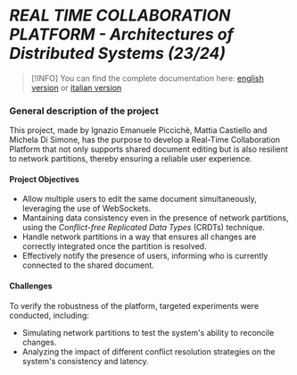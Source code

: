 # **_REAL TIME COLLABORATION PLATFORM - Architectures of Distributed Systems (23/24)_**

<!-- ## Index
1. [Project Description](#general-description-of-the-project)
    - [Project Objective](#project-objectives)
    - [Challenges](#challenges) -->

> [!INFO] You can find the complete documentation here:
    [english version](Real_Time_Collaboration_Platform.pdf)
    or [italian version](Real_Time_Collaboration_Platform.pdf)


### General description of the project
This project, made by Ignazio Emanuele Piccichè, Mattia Castiello and Michela Di Simone, has the purpose to develop a Real-Time Collaboration Platform that not only supports shared document editing but is also resilient to network partitions, thereby ensuring a reliable user experience.

#### Project Objectives
- Allow multiple users to edit the same document simultaneously, leveraging the use of WebSockets.
- Mantaining data consistency even in the presence of network partitions, using the _Conflict-free Replicated Data Types_ (CRDTs) technique.
- Handle network partitions in a way that ensures all changes are correctly integrated once the partition is resolved.
- Effectively notify the presence of users, informing who is currently connected to the shared document.

#### Challenges
To verify the robustness of the platform, targeted experiments were conducted, including:
- Simulating network partitions to test the system's ability to reconcile changes.
- Analyzing the impact of different conflict resolution strategies on the system's consistency and latency.

<br><br>


